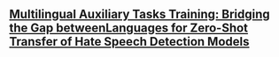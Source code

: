 ## [Multilingual Auxiliary Tasks Training: Bridging the Gap betweenLanguages for Zero-Shot Transfer of Hate Speech Detection Models]()

